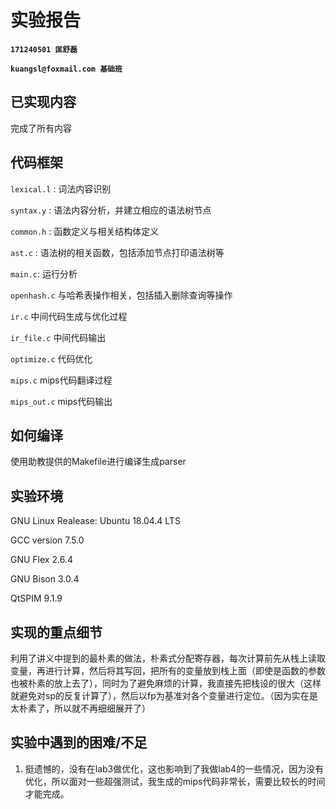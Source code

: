 # 实验报告

**`171240501 匡舒磊`** 

**`kuangsl@foxmail.com 基础班`**

## 已实现内容

完成了所有内容

## 代码框架

`lexical.l` : 词法内容识别

`syntax.y` : 语法内容分析，并建立相应的语法树节点

`common.h` : 函数定义与相关结构体定义

`ast.c` : 语法树的相关函数，包括添加节点打印语法树等

`main.c`: 运行分析

`openhash.c` 与哈希表操作相关，包括插入删除查询等操作

`ir.c` 中间代码生成与优化过程

`ir_file.c` 中间代码输出

`optimize.c` 代码优化

`mips.c` mips代码翻译过程

`mips_out.c` mips代码输出

## 如何编译

使用助教提供的Makefile进行编译生成parser

## 实验环境

GNU Linux Realease: Ubuntu 18.04.4 LTS

GCC version 7.5.0 

GNU Flex 2.6.4

GNU Bison 3.0.4

QtSPIM 9.1.9

## 实现的重点细节

   利用了讲义中提到的最朴素的做法，朴素式分配寄存器，每次计算前先从栈上读取变量，再进行计算，然后将其写回，把所有的变量放到栈上面（即使是函数的参数也被朴素的放上去了），同时为了避免麻烦的计算，我直接先把栈设的很大（这样就避免对sp的反复计算了），然后以fp为基准对各个变量进行定位。（因为实在是太朴素了，所以就不再细细展开了）


## 实验中遇到的困难/不足

1. 挺遗憾的，没有在lab3做优化，这也影响到了我做lab4的一些情况，因为没有优化，所以面对一些超强测试，我生成的mips代码非常长，需要比较长的时间才能完成。
   